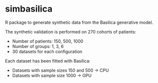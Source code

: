 # simbasilica

R package to generate synthetic data from the Basilica generative model.

The synthetic validation is performed on 270 cohorts of patients:
  * Number of patients: 150, 500, 1000
  * Number of groups: 1, 3, 6
  * 30 datasets for each configuration
  

Each dataset has been fitted with Basilica:
  * Datasets with sample sizes 150 and 500 -> CPU
  * Datasets with sample size 1000 -> GPU 

